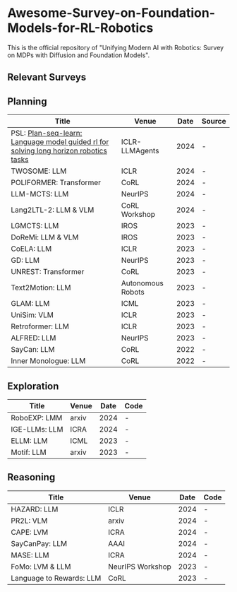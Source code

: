 # Awesome-Survey-on-Foundation-Models-for-RL-Robotics
This is the official repository of "Unifying Modern AI with Robotics: Survey on MDPs with Diffusion and Foundation Models".

## Relevant Surveys

## Planning

| Title                                                                 | Venue                  | Date | Source |
|------------------------------------------------------------------------|------------------------|------|------|
| PSL: [Plan-seq-learn: Language model guided rl for solving long horizon robotics tasks](https://arxiv.org/abs/2405.01534)                                                            | ICLR-LLMAgents         | 2024 | -    |
| TWOSOME: LLM                                                         | ICLR                   | 2024 | -    |
| POLIFORMER: Transformer                                              | CoRL                   | 2024 | -    |
| LLM-MCTS: LLM                                                        | NeurIPS                | 2024 | -    |
| Lang2LTL-2: LLM & VLM                                                | CoRL Workshop          | 2024 | -    |
| LGMCTS: LLM                                                          | IROS                   | 2023 | -    |
| DoReMi: LLM & VLM                                                    | IROS                   | 2023 | -    |
| CoELA: LLM                                                           | ICLR                   | 2023 | -    |
| GD: LLM                                                              | NeurIPS                | 2023 | -    |
| UNREST: Transformer                                                  | CoRL                   | 2023 | -    |
| Text2Motion: LLM                                                     | Autonomous Robots      | 2023 | -    |
| GLAM: LLM                                                            | ICML                   | 2023 | -    |
| UniSim: VLM                                                          | ICLR                   | 2023 | -    |
| Retroformer: LLM                                                     | ICLR                   | 2023 | -    |
| ALFRED: LLM                                                          | NeurIPS                | 2023 | -    |
| SayCan: LLM                                                          | CoRL                   | 2022 | -    |
| Inner Monologue: LLM                                                 | CoRL                   | 2022 | -    |

## Exploration
| Title                              | Venue                | Date | Code |
|------------------------------------|----------------------|------|------|
| RoboEXP: LMM                       | arxiv                | 2024 | -    |
| IGE-LLMs: LLM                      | ICRA                 | 2024 | -    |
| ELLM: LLM                          | ICML                 | 2023 | -    |
| Motif: LLM                         | arxiv                | 2023 | -    |



## Reasoning
| Title                              | Venue                | Date | Code |
|------------------------------------|----------------------|------|------|
| HAZARD: LLM                        | ICLR                 | 2024 | -    |
| PR2L: VLM                          | arxiv                | 2024 | -    |
| CAPE: LVM                          | ICRA                 | 2024 | -    |
| SayCanPay: LLM                     | AAAI                 | 2024 | -    |
| MASE: LLM                          | ICRA                 | 2024 | -    |
| FoMo: LVM & LLM                    | NeurIPS Workshop     | 2023 | -    |
| Language to Rewards: LLM          | CoRL                 | 2023 | -    |




